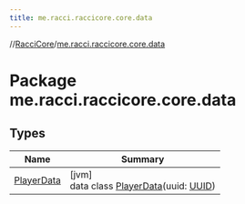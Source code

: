 ```yaml
---
title: me.racci.raccicore.core.data
---
```

//[RacciCore](../../index.html)/[me.racci.raccicore.core.data](index.html)



# Package me.racci.raccicore.core.data



## Types


| Name | Summary |
|---|---|
| [PlayerData](-player-data/index.html) | [jvm]<br>data class [PlayerData](-player-data/index.html)(uuid: [UUID](https://docs.oracle.com/javase/8/docs/api/java/util/UUID.html)) |

